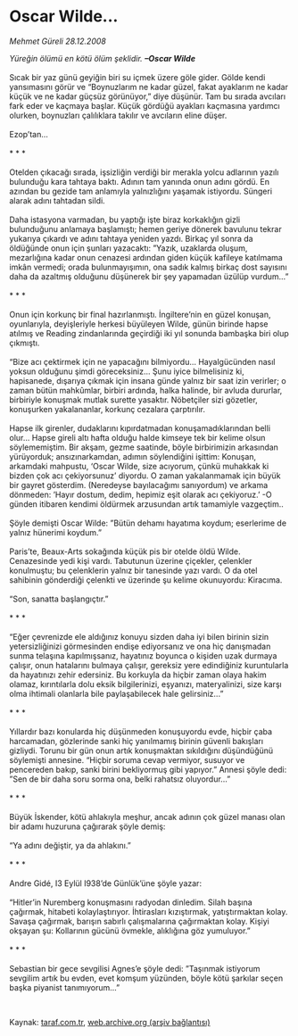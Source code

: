 # Oscar Wilde...

*Mehmet Güreli 28.12.2008*

<div class="taraf_structure_2col_1zq">
<div class="margen_n">



 <p><i>Yüreğin ölümü en kötü ölüm şeklidir. </i><b><i>–Oscar Wilde</i></b>   <br/><br/>Sıcak bir yaz günü geyiğin biri su içmek üzere göle gider. Gölde kendi yansımasını görür ve “Boynuzlarım ne kadar güzel, fakat ayaklarım ne kadar küçük ve ne kadar güçsüz görünüyor,” diye düşünür. Tam bu sırada avcıları fark eder ve kaçmaya başlar. Küçük gördüğü ayakları kaçmasına yardımcı olurken, boynuzları çalılıklara takılır ve avcıların eline düşer. <br/><br/>Ezop’tan... <br/><br/>* * * <br/><br/>Otelden çıkacağı sırada, işsizliğin verdiği bir merakla yolcu adlarının yazılı bulunduğu kara tahtaya baktı. Adının tam yanında onun adını gördü. En azından bu gezide tam anlamıyla yalnızlığını yaşamak istiyordu. Süngeri alarak adını tahtadan sildi. <br/><br/>Daha istasyona varmadan, bu yaptığı işte biraz korkaklığın gizli bulunduğunu anlamaya başlamıştı; hemen geriye dönerek bavulunu tekrar yukarıya çıkardı ve adını tahtaya yeniden yazdı. Birkaç yıl sonra da öldüğünde onun için şunları yazacaktı: ”Yazık, uzaklarda oluşum, mezarlığına kadar onun cenazesi ardından giden küçük kafileye katılmama imkân vermedi; orada bulunmayışımın, ona sadık kalmış birkaç dost sayısını daha da azaltmış olduğunu düşünerek bir şey yapamadan üzülüp vurdum...” <br/><br/>* * * <br/><br/>Onun için korkunç bir final hazırlanmıştı. İngiltere’nin en güzel konuşan, oyunlarıyla, deyişleriyle herkesi büyüleyen Wilde, günün birinde hapse atılmış ve Reading zindanlarında geçirdiği iki yıl sonunda bambaşka biri olup çıkmıştı. <br/><br/>“Bize acı çektirmek için ne yapacağını bilmiyordu... Hayalgücünden nasıl yoksun olduğunu şimdi göreceksiniz... Şunu iyice bilmelisiniz ki, hapisanede, dışarıya çıkmak için insana günde yalnız bir saat izin verirler; o zaman bütün mahkûmlar, birbiri ardında, halka halinde, bir avluda dururlar, birbiriyle konuşmak mutlak surette yasaktır. Nöbetçiler sizi gözetler, konuşurken yakalananlar, korkunç cezalara çarptırılır. <br/><br/>Hapse ilk girenler, dudaklarını kıpırdatmadan konuşamadıklarından belli olur... Hapse gireli altı hafta olduğu halde kimseye tek bir kelime olsun söylememiştim. Bir akşam, gezme saatinde, böyle birbirimizin arkasından yürüyorduk; ansızınarkamdan, adımın söylendiğini işittim: Konuşan, arkamdaki mahpustu, ‘Oscar Wilde, size acıyorum, çünkü muhakkak ki bizden çok acı çekiyorsunuz’ diyordu. O zaman yakalanmamak için büyük bir gayret gösterdim. (Neredeyse bayılacağımı sanıyordum) ve arkama dönmeden: ’Hayır dostum, dedim, hepimiz eşit olarak acı çekiyoruz.’ -O günden itibaren kendimi öldürmek arzusundan artık tamamiyle vazgeçtim.. <br/><br/>Şöyle demişti Oscar Wilde: ”Bütün dehamı hayatıma koydum; eserlerime de yalnız hünerimi koydum.” <br/><br/>Paris’te, Beaux-Arts sokağında küçük pis bir otelde öldü Wilde. Cenazesinde yedi kişi vardı. Tabutunun üzerine çiçekler, çelenkler konulmuştu; bu çelenklerin yalnız bir tanesinde yazı vardı. O da otel sahibinin gönderdiği çelenkti ve üzerinde şu kelime okunuyordu: Kiracıma. <br/><br/>“Son, sanatta başlangıçtır.” <br/><br/>* * * <br/><br/>“Eğer çevrenizde ele aldığınız konuyu sizden daha iyi bilen birinin sizin yetersizliğinizi görmesinden endişe ediyorsanız ve ona hiç danışmadan sunma telaşına kapılmışsanız, hayatınız boyunca o kişiden uzak durmaya çalışır, onun hatalarını bulmaya çalışır, gereksiz yere edindiğiniz kuruntularla da hayatınızı zehir edersiniz. Bu korkuyla da hiçbir zaman olaya hakim olamaz, kırıntılarla dolu eksik bilgilerinizi, eşyanızı, materyalinizi, size karşı olma ihtimali olanlarla bile paylaşabilecek hale gelirsiniz...” <br/><br/>* * * <br/><br/>Yıllardır bazı konularda hiç düşünmeden konuşuyordu evde, hiçbir çaba harcamadan, gözlerinde sanki hiç yanılmamış birinin güvenli bakışları gizliydi. Torunu bir gün onun artık konuşmaktan sıkıldığını düşündüğünü söylemişti annesine. “Hiçbir soruma cevap vermiyor, susuyor ve pencereden bakıp, sanki birini bekliyormuş gibi yapıyor.” Annesi şöyle dedi: ”Sen de bir daha soru sorma ona, belki rahatsız oluyordur...” <br/><br/>* * * <br/><br/>Büyük İskender, kötü ahlakıyla meşhur, ancak adının çok güzel manası olan bir adamı huzuruna çağırarak şöyle demiş: <br/><br/>“Ya adını değiştir, ya da ahlakını.” <br/><br/>* * * <br/><br/>Andre Gidé, I3 Eylül I938’de Günlük’üne şöyle yazar: <br/><br/>“Hitler’in Nuremberg konuşmasını radyodan dinledim. Silah başına çağırmak, hitabeti kolaylaştırıyor. İhtirasları kızıştırmak, yatıştırmaktan kolay. Savaşa çağırmak, barışın sabırlı çalışmalarına çağırmaktan kolay. Kişiyi okşayan şu: Kollarının gücünü övmekle, alıklığına göz yumuluyor.” <br/><br/>* * *<br/><br/>Sebastian bir gece sevgilisi Agnes’e şöyle dedi: ”Taşınmak istiyorum sevgilim artık bu evden, evet komşum yüzünden, böyle kötü şarkılar seçen başka piyanist tanımıyorum...”</p>

<br/>


<div id="taraf_not">
</div>

</div>


</div>

Kaynak: [taraf.com.tr](http://www.taraf.com.tr:80/makale/3309.htm), [web.archive.org (arşiv bağlantısı)](http://web.archive.org/web/20090414191918/http://www.taraf.com.tr:80/makale/3309.htm)
